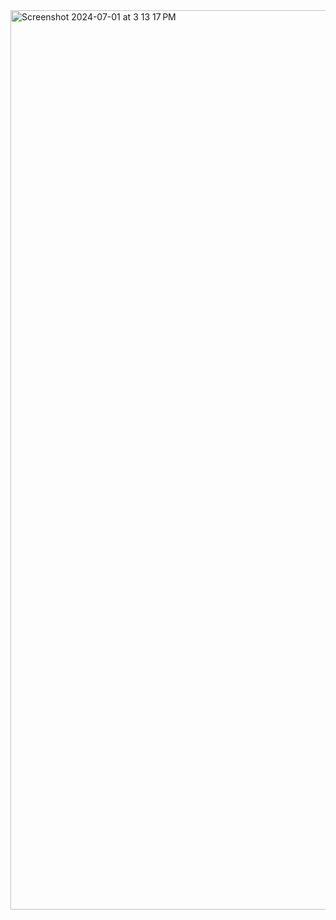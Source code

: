 <img width="1439" alt="Screenshot 2024-07-01 at 3 13 17 PM" src="https://github.com/Shashipreetham-io/raycatask/assets/61183907/373d4f86-6f1f-486d-8c9b-5d227578d72a">
